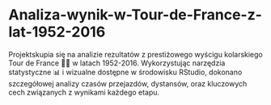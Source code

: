 # Analiza-wynik-w-Tour-de-France-z-lat-1952-2016
Projektskupia się na analizie rezultatów z prestiżowego wyścigu kolarskiego Tour de France 🚴‍♂️ w latach 1952-2016. Wykorzystując narzędzia statystyczne 📊 i wizualne dostępne w środowisku RStudio, dokonano szczegółowej analizy czasów przejazdów, dystansów, oraz kluczowych cech związanych z wynikami każdego etapu.
